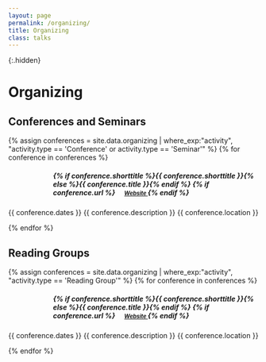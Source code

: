 ```yaml
---
layout: page
permalink: /organizing/
title: Organizing
class: talks
---
```


{:.hidden}
# Organizing

## Conferences and Seminars
{% assign conferences = site.data.organizing | where_exp:"activity", "activity.type == 'Conference' or activity.type == 'Seminar'" %}
{% for conference in conferences %}

<div class="no-skip">
<div style="margin-left: 90px"> 
<h5>{% if conference.shorttitle %}{{ conference.shorttitle }}{% else %}{{ conference.title }}{% endif %} {% if conference.url %}
    <a href="{{ conference.url }}" style="font-size: 0.8em; margin-left: 15px">
      <i class="fas fa-link" aria-hidden="true"></i> Website
    </a>
    {% endif %} </h5>
</div>

<div class ="date-container">
<span class="date"> {{ conference.dates }}</span>
<span class="fill">{{ conference.description }}</span>
<span class="right">{{ conference.location }}</span>
</div>
</div>

{% endfor %}

## Reading Groups
{% assign conferences = site.data.organizing | where_exp:"activity", "activity.type == 'Reading Group'" %}
{% for conference in conferences %}

<div class="no-skip">
<div style="margin-left: 90px"> 
<h5>{% if conference.shorttitle %}{{ conference.shorttitle }}{% else %}{{ conference.title }}{% endif %} {% if conference.url %}
    <a href="{{ conference.url }}" style="font-size: 0.8em; margin-left: 15px">
      <i class="fas fa-link" aria-hidden="true"></i> Website
    </a>
    {% endif %} </h5>
</div>

<div class ="date-container">
<span class="date"> {{ conference.dates }}</span>
<span class="fill">{{ conference.description }}</span>
<span class="right">{{ conference.location }}</span>
</div>
</div>

{% endfor %}
